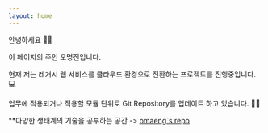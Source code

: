 ```yaml
---
layout: home
---
```


안녕하세요 🙋‍♂️ 

이 페이지의 주인 오명진입니다.

현재 저는 레거시 웹 서비스를 클라우드 환경으로 전환하는 프로젝트를 진행중입니다. 💻

업무에 적용되거나 적용할 모듈 단위로 Git Repository를 업데이트 하고 있습니다. 📏📐

**다양한 생태계의 기술을 공부하는 공간 -> [omaeng`s repo](https://github.com/omj9001?tab=repositories, "repo link")
